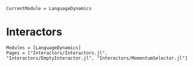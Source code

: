 ```@meta
CurrentModule = LanguageDynamics
```

# Interactors

```@autodocs
Modules = [LanguageDynamics]
Pages = ["Interactors/Interactors.jl", "Interactors/EmptyInteractor.jl", "Interactors/MomentumSelector.jl"]
```

